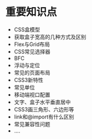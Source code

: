 # 重要知识点

- CSS盒模型
- 获取盒子宽高的几种方式及区别
- Flex与Grid布局
- CSS常见选择器
- BFC
- 浮动与定位
- 常见的页面布局
- CSS3新特性
- 常见单位
- 移动端视口配置
- 文字、盒子水平垂直居中
- CSS3画三角形、六边形等
- link和@import有什么区别
- 常见兼容性问题
- ....